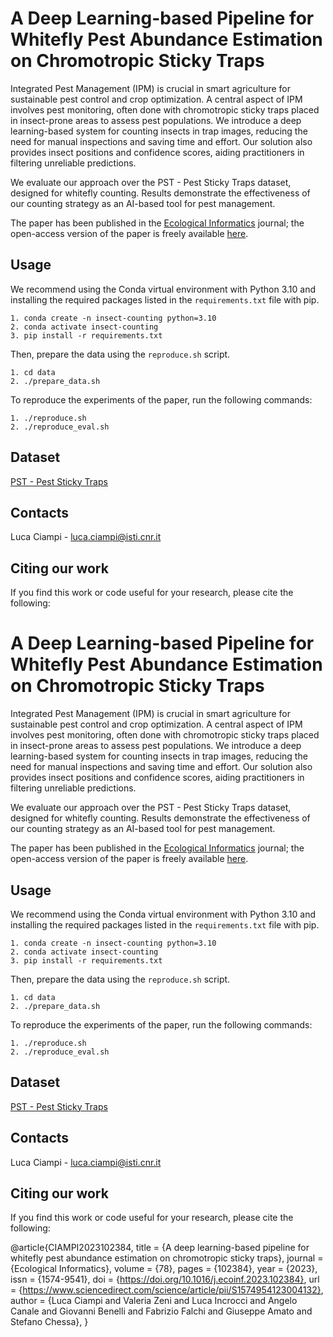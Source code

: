 # A Deep Learning-based Pipeline for Whitefly Pest Abundance Estimation on Chromotropic Sticky Traps

Integrated Pest Management (IPM) is crucial in smart agriculture for sustainable pest control and crop optimization. A central aspect of IPM involves pest monitoring, often done with chromotropic sticky traps placed in insect-prone areas to assess pest populations. We introduce a deep learning-based system for counting insects in trap images, reducing the need for manual inspections and saving time and effort. Our solution also provides insect positions and confidence scores, aiding practitioners in filtering unreliable predictions.

We evaluate our approach over the PST - Pest Sticky Traps dataset, designed for whitefly counting. Results demonstrate the effectiveness of our counting strategy as an AI-based tool for pest management. 

The paper has been published in the [Ecological Informatics](https://www.sciencedirect.com/journal/ecological-informatics) journal; the open-access version of the paper is freely available [here](https://www.sciencedirect.com/science/article/pii/S1574954123004132).

## Usage
We recommend using the Conda virtual environment with Python 3.10 and installing the required packages listed in the `requirements.txt` file with pip.
```
1. conda create -n insect-counting python=3.10
2. conda activate insect-counting
3. pip install -r requirements.txt
```

Then, prepare the data using the `reproduce.sh` script.
```
1. cd data
2. ./prepare_data.sh
```

To reproduce the experiments of the paper, run the following commands:
```
1. ./reproduce.sh
2. ./reproduce_eval.sh
```

## Dataset
[PST - Pest Sticky Traps](https://zenodo.org/record/7801239)

## Contacts
Luca Ciampi - luca.ciampi@isti.cnr.it

## Citing our work
If you find this work or code useful for your research, please cite the following:
# A Deep Learning-based Pipeline for Whitefly Pest Abundance Estimation on Chromotropic Sticky Traps

Integrated Pest Management (IPM) is crucial in smart agriculture for sustainable pest control and crop optimization. A central aspect of IPM involves pest monitoring, often done with chromotropic sticky traps placed in insect-prone areas to assess pest populations. We introduce a deep learning-based system for counting insects in trap images, reducing the need for manual inspections and saving time and effort. Our solution also provides insect positions and confidence scores, aiding practitioners in filtering unreliable predictions.

We evaluate our approach over the PST - Pest Sticky Traps dataset, designed for whitefly counting. Results demonstrate the effectiveness of our counting strategy as an AI-based tool for pest management. 

The paper has been published in the [Ecological Informatics](https://www.sciencedirect.com/journal/ecological-informatics) journal; the open-access version of the paper is freely available [here](https://www.sciencedirect.com/science/article/pii/S1574954123004132).

## Usage
We recommend using the Conda virtual environment with Python 3.10 and installing the required packages listed in the `requirements.txt` file with pip.
```
1. conda create -n insect-counting python=3.10
2. conda activate insect-counting
3. pip install -r requirements.txt
```

Then, prepare the data using the `reproduce.sh` script.
```
1. cd data
2. ./prepare_data.sh
```

To reproduce the experiments of the paper, run the following commands:
```
1. ./reproduce.sh
2. ./reproduce_eval.sh
```

## Dataset
[PST - Pest Sticky Traps](https://zenodo.org/record/7801239)

## Contacts
Luca Ciampi - luca.ciampi@isti.cnr.it

## Citing our work
If you find this work or code useful for your research, please cite the following:

@article{CIAMPI2023102384,
    title = {A deep learning-based pipeline for whitefly pest abundance estimation on chromotropic sticky traps},
    journal = {Ecological Informatics},
    volume = {78},
    pages = {102384},
    year = {2023},
    issn = {1574-9541},
    doi = {https://doi.org/10.1016/j.ecoinf.2023.102384},
    url = {https://www.sciencedirect.com/science/article/pii/S1574954123004132},
    author = {Luca Ciampi and Valeria Zeni and Luca Incrocci and Angelo Canale and Giovanni Benelli and Fabrizio Falchi and Giuseppe Amato and Stefano Chessa},
}
